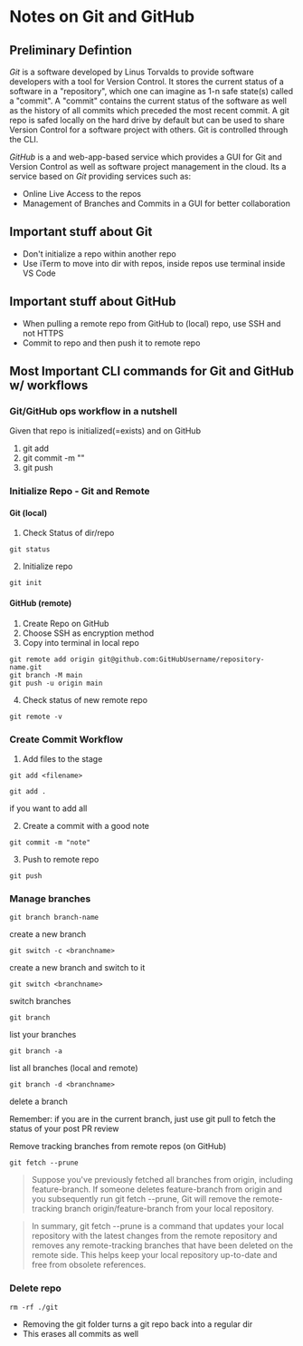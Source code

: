 # Notes on Git and GitHub

## Preliminary Defintion

_Git_ is a software developed by Linus Torvalds to provide software developers with a tool for Version Control. It stores the current status of a software in a "repository", which one can imagine as 1-n safe state(s) called a "commit". A "commit" contains the current status of the software as well as the history of all commits which preceded the most recent commit. A git repo is safed locally on the hard drive by default but can be used to share Version Control for a software project with others. Git is controlled through the CLI.

_GitHub_ is a and web-app-based service which provides a GUI for Git and Version Control as well as software project management in the cloud. Its a service based on _Git_ providing services such as:

- Online Live Access to the repos
- Management of Branches and Commits in a GUI for better collaboration

## Important stuff about Git

- Don't initialize a repo within another repo
- Use iTerm to move into dir with repos, inside repos use terminal inside VS Code

## Important stuff about GitHub

- When pulling a remote repo from GitHub to (local) repo, use SSH and not HTTPS
- Commit to repo and then push it to remote repo

## Most Important CLI commands for Git and GitHub w/ workflows

### Git/GitHub ops workflow in a nutshell

Given that repo is initialized(=exists) and on GitHub

1. git add
2. git commit -m ""
3. git push

### Initialize Repo - Git and Remote

#### Git (local)

1. Check Status of dir/repo

```shell
git status
```

2. Initialize repo

```shell
git init
```

#### GitHub (remote)

1. Create Repo on GitHub
2. Choose SSH as encryption method
3. Copy into terminal in local repo

```shell
git remote add origin git@github.com:GitHubUsername/repository-name.git
git branch -M main
git push -u origin main
```

4. Check status of new remote repo

```shell
git remote -v
```

### Create Commit Workflow

1. Add files to the stage

```shell
git add <filename>
```

```shell
git add .
```

if you want to add all

2. Create a commit with a good note

```shell
git commit -m "note"
```

3. Push to remote repo

```shell
git push
```

### Manage branches

```shell
git branch branch-name
```
create a new branch

```shell
git switch -c <branchname>
```

create a new branch and switch to it

```shell
git switch <branchname>
```

switch branches

```shell
git branch
```

list your branches

```shell
git branch -a
```

list all branches (local and remote)

```shell
git branch -d <branchname>
```

delete a branch

Remember: if you are in the current branch, just use git pull to fetch the status of your post PR review

Remove tracking branches from remote repos (on GitHub)

```shell
git fetch --prune
```

> Suppose you've previously fetched all branches from origin, including feature-branch. If someone deletes feature-branch from origin and you subsequently run git fetch --prune, Git will remove the remote-tracking branch origin/feature-branch from your local repository.

> In summary, git fetch --prune is a command that updates your local repository with the latest changes from the remote repository and removes any remote-tracking branches that have been deleted on the remote side. This helps keep your local repository up-to-date and free from obsolete references.

### Delete repo

```shell
rm -rf ./git
```

- Removing the git folder turns a git repo back into a regular dir
- This erases all commits as well
